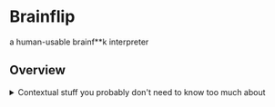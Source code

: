 # Brainflip
a human-usable brainf\*\*k interpreter

## Overview

<details>

<summary>Contextual stuff you probably don't need to know too much about</summary>

This is basically my pet project. I've been working on it since 10:09 AM on February 23, 2023, if APFS folder creation dates are to be trusted.

</details>
